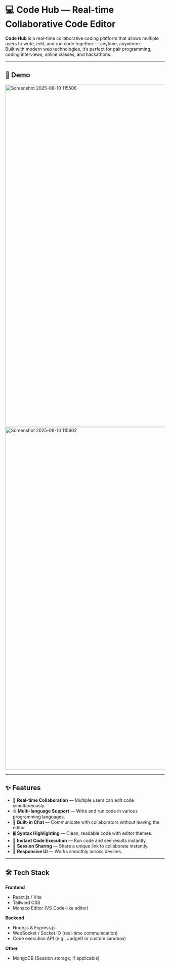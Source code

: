 # 💻 Code Hub — Real-time Collaborative Code Editor

**Code Hub** is a real-time collaborative coding platform that allows multiple users to write, edit, and run code together — anytime, anywhere.  
Built with modern web technologies, it’s perfect for pair programming, coding interviews, online classes, and hackathons.

---

## 🔗 Demo

<img width="1919" height="1077" alt="Screenshot 2025-08-10 115506" src="https://github.com/user-attachments/assets/7bb2f4e1-4cd2-4091-bf94-202eeaa8a32d" />

<img width="1919" height="1079" alt="Screenshot 2025-08-10 115602" src="https://github.com/user-attachments/assets/45a105a3-da9e-4d75-86be-ffa2050582bd" />

---

## ✨ Features

- 📝 **Real-time Collaboration** — Multiple users can edit code simultaneously.
- 🌐 **Multi-language Support** — Write and run code in various programming languages.
- 💬 **Built-in Chat** — Communicate with collaborators without leaving the editor.
- 🖥 **Syntax Highlighting** — Clean, readable code with editor themes.
- 🚀 **Instant Code Execution** — Run code and see results instantly.
- 📂 **Session Sharing** — Share a unique link to collaborate instantly.
- 📱 **Responsive UI** — Works smoothly across devices.

---

## 🛠 Tech Stack

**Frontend**
- React.js / Vite
- Tailwind CSS
- Monaco Editor (VS Code-like editor)

**Backend**
- Node.js & Express.js
- WebSocket / Socket.IO (real-time communication)
- Code execution API (e.g., Judge0 or custom sandbox)

**Other**
- MongoDB (Session storage, if applicable)
